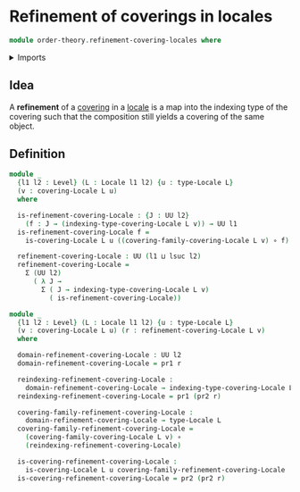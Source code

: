 # Refinement of coverings in locales

```agda
module order-theory.refinement-covering-locales where
```

<details><summary>Imports</summary>

```agda

open import foundation-core.function-types
open import foundation.dependent-pair-types
open import foundation.universe-levels

open import order-theory.coverings-locales
open import order-theory.locales
open import order-theory.finite-coverings-locales

open import univalent-combinatorics.finite-types
```

</details>

## Idea

A **refinement** of a [covering](order-theory.coverings-locales.md) in a
[locale](order-theory.locales.md) is a map into the indexing type of the
covering such that the composition still yields a covering of the same object.

## Definition

```agda
module _
  {l1 l2 : Level} (L : Locale l1 l2) {u : type-Locale L}
  (v : covering-Locale L u)
  where

  is-refinement-covering-Locale : {J : UU l2}
    (f : J → (indexing-type-covering-Locale L v)) → UU l1
  is-refinement-covering-Locale f =
    is-covering-Locale L u ((covering-family-covering-Locale L v) ∘ f)

  refinement-covering-Locale : UU (l1 ⊔ lsuc l2)
  refinement-covering-Locale =
    Σ (UU l2)
      ( λ J →
        Σ ( J → indexing-type-covering-Locale L v)
          ( is-refinement-covering-Locale))

module _
  {l1 l2 : Level} (L : Locale l1 l2) {u : type-Locale L}
  (v : covering-Locale L u) (r : refinement-covering-Locale L v)
  where

  domain-refinement-covering-Locale : UU l2
  domain-refinement-covering-Locale = pr1 r

  reindexing-refinement-covering-Locale :
    domain-refinement-covering-Locale → indexing-type-covering-Locale L v
  reindexing-refinement-covering-Locale = pr1 (pr2 r)

  covering-family-refinement-covering-Locale :
    domain-refinement-covering-Locale → type-Locale L
  covering-family-refinement-covering-Locale =
    (covering-family-covering-Locale L v) ∘
    (reindexing-refinement-covering-Locale)

  is-covering-refinement-covering-Locale :
    is-covering-Locale L u covering-family-refinement-covering-Locale
  is-covering-refinement-covering-Locale = pr2 (pr2 r)

```
